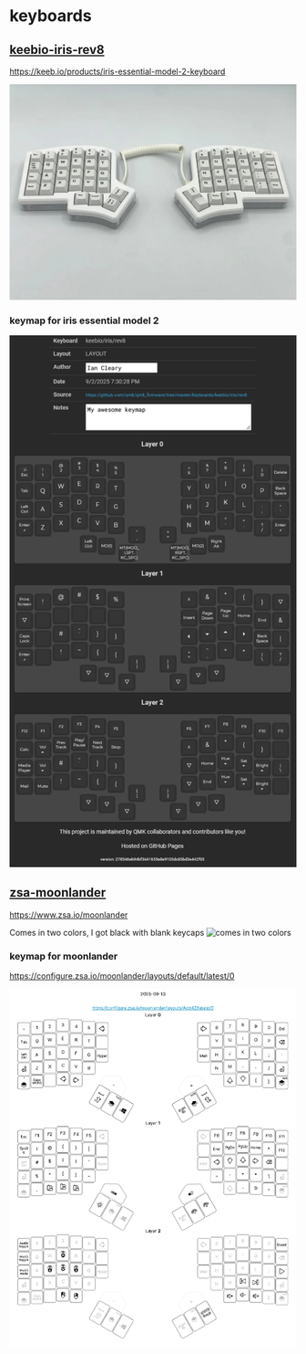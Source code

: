 # keyboards

## [keebio-iris-rev8](keebio-iris-rev8)

<https://keeb.io/products/iris-essential-model-2-keyboard>

![picture of iris essential model 2 keyboard](./keebio-iris-rev8/iris-essential-model-2-keyboard.webp)

### keymap for iris essential model 2

![picture of printed keymap from config.qmk.fm website](./keebio-iris-rev8/keymap.png)

## [zsa-moonlander](zsa-moonlander)

<https://www.zsa.io/moonlander>

Comes in two colors, I got black with blank keycaps
![comes in two colors](./zsa-moonlander/moonlander-colors.avif)

### keymap for moonlander

<https://configure.zsa.io/moonlander/layouts/default/latest/0>

![](./zsa-moonlander/2025-09-13/2025-09-13.png)
